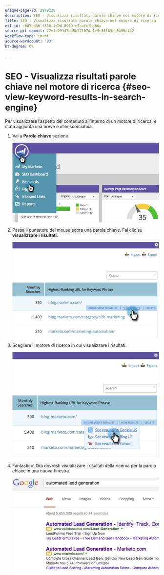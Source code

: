```yaml
---
unique-page-id: 2949238
description: SEO - Visualizza risultati parole chiave nel motore di ricerca - Marketo Docs - Documentazione del prodotto
title: SEO - Visualizza risultati parole chiave nel motore di ricerca
exl-id: c687ed30-f368-4d9d-8919-e5cafefbe66a
source-git-commit: 72e1d29347bd5b77107da1e9c30169cb6490c432
workflow-type: tm+mt
source-wordcount: '83'
ht-degree: 0%

---
```


# SEO - Visualizza risultati parole chiave nel motore di ricerca {#seo-view-keyword-results-in-search-engine}

Per visualizzare l’aspetto del contenuto all’interno di un motore di ricerca, è stata aggiunta una breve e utile scorciatoia.

1. Vai a **Parole chiave** sezione .

   ![](assets/image2014-9-18-13-3a33-3a58.png)

1. Passa il puntatore del mouse sopra una parola chiave. Fai clic su **visualizzare i risultati**.

   ![](assets/image2014-9-18-13-3a34-3a2.png)

1. Scegliere il motore di ricerca in cui visualizzare i risultati.

   ![](assets/image2014-9-18-13-3a34-3a16.png)

1. Fantastico! Ora dovresti visualizzare i risultati della ricerca per la parola chiave in una nuova finestra.

   ![](assets/image2014-9-18-13-3a34-3a24.png)

